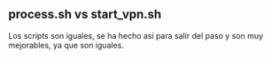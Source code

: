 process.sh vs start_vpn.sh
--------------------------

Los scripts son iguales, se ha hecho así para salir del paso y son muy mejorables, ya que son iguales.

